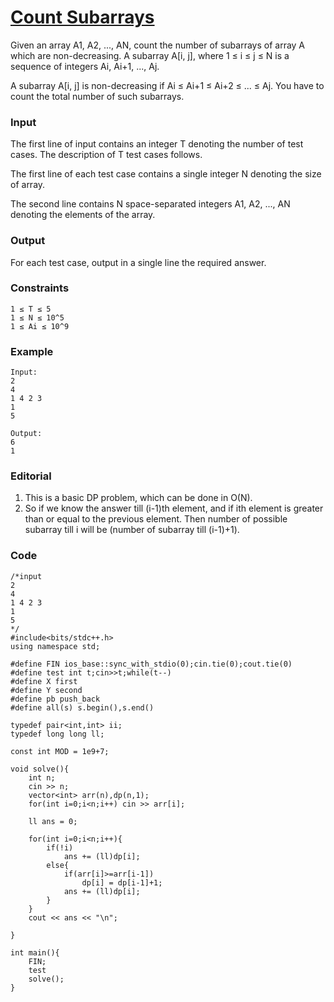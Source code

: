 # [Count Subarrays](https://www.codechef.com/LRNDSA07/problems/SUBINC)


Given an array A1, A2, ..., AN, count the number of subarrays of array A which are non-decreasing.
A subarray A[i, j], where 1 ≤ i ≤ j ≤ N is a sequence of integers Ai, Ai+1, ..., Aj.

A subarray A[i, j] is non-decreasing if Ai ≤ Ai+1 ≤ Ai+2 ≤ ... ≤ Aj. You have to count the total number of such subarrays.

### Input

The first line of input contains an integer T denoting the number of test cases. The description of T test cases follows.

The first line of each test case contains a single integer N denoting the size of array.

The second line contains N space-separated integers A1, A2, ..., AN denoting the elements of the array.

### Output

For each test case, output in a single line the required answer. 

### Constraints

    1 ≤ T ≤ 5
    1 ≤ N ≤ 10^5
    1 ≤ Ai ≤ 10^9

### Example

	Input:
	2
	4
	1 4 2 3
	1
	5

	Output:
	6
	1

### Editorial

1. This is a basic DP problem, which can be done in O(N).
2. So if we know the answer till (i-1)th element, and if ith element is greater than or equal to the previous element. Then number of possible subarray till i will be (number of subarray till (i-1)+1).

### Code
```
/*input
2
4
1 4 2 3
1
5
*/
#include<bits/stdc++.h>
using namespace std;

#define FIN ios_base::sync_with_stdio(0);cin.tie(0);cout.tie(0)
#define test int t;cin>>t;while(t--)
#define X first
#define Y second
#define pb push_back
#define all(s) s.begin(),s.end()

typedef pair<int,int> ii;
typedef long long ll;

const int MOD = 1e9+7;

void solve(){
	int n;
	cin >> n;
	vector<int> arr(n),dp(n,1);
	for(int i=0;i<n;i++) cin >> arr[i];

	ll ans = 0;
	
	for(int i=0;i<n;i++){
		if(!i)
			ans += (ll)dp[i];
		else{
			if(arr[i]>=arr[i-1])
				dp[i] = dp[i-1]+1;
			ans += (ll)dp[i];
		}
	}
	cout << ans << "\n";

}

int main(){
    FIN;   
    test
    solve();
}
```